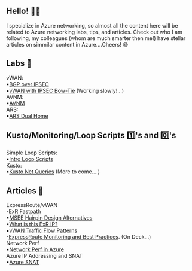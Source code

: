 ## Hello! 👨‍💻
I specialize in Azure networking, so almost all the content here will be related to Azure networking labs, tips, and articles. Check out who I am following, my colleagues (whom are much smarter then me!) have stellar articles on simmilar content in Azure....Cheers! 😎

## Labs 🥼
vWAN:
<Br>
▪[BGP over IPSEC](https://github.com/adtork/Lab-Virtual-Wan-Custom-Routing-BGP-over-IPSEC)
<br>
▪[vWAN with IPSEC Bow-Tie](https://github.com/adtork/vWAN-Dual-Hubs-with-ExR-Bow-Tie) (Working slowly!...)
<br>
AVNM:
<br>
▪[AVNM](https://github.com/adtork/Lab-Azure-Virtual-Network-Manager)
<br>
ARS:
<br>
▪[ARS Dual Home](https://github.com/adtork/Azure-Route-Server-Dual-Home)

## Kusto/Monitoring/Loop Scripts 1️⃣'s and 0️⃣'s
Simple Loop Scripts:
<br>
▪[Intro Loop Scripts](https://github.com/adtork/Simple-Loop-Scripts/blob/main/README.md)
<br>
Kusto:
<br>
▪[Kusto Net Queries](https://github.com/adtork/ARG-Kusto-Queries/blob/main/README.md) (More to come....)


## Articles 📖
ExpressRoute/vWAN 
<br>
-[ExR Fastpath](https://github.com/adtork/ExpressRoute-Fastpath)
<br>
▪[MSEE Hairpin Design Alternatives](https://github.com/adtork/MSEE-Hairpin-Design-Considerations/blob/main/README.md)
<br>
▪[What is this ExR IP?](https://github.com/adtork/ExpressRoute--What-is-this-IP-/blob/main/README.md)
<br>
▪[vWAN Traffic Flow Patterns](https://github.com/adtork/vWAN-Traffic-Flow-Scenarios/blob/main/README.md)
<br>
-[ExpressRoute Monitoring and Best Practices](https://github.com/adtork/ExpressRoute-Monitoring/blob/main/README.md). (On Deck...)
<br>
Network Perf 
<br>
▪[Network Perf in Azure](https://github.com/adtork/Azure-Networking-Performance)
<br>
Azure IP Addressing and SNAT 
<br>
▪[Azure SNAT](https://github.com/adtork/Azure-IP-Addressing-and-SNAT/blob/main/README.md)


<!--
**adtork/adtork** is a ✨ _special_ ✨ repository because its `README.md` (this file) appears on your GitHub profile.

Here are some ideas to get you started:

- 🔭 I’m currently working on ...
- 🌱 I’m currently learning ...
- 👯 I’m looking to collaborate on ...
- 🤔 I’m looking for help with ...
- 💬 Ask me about ...
- 📫 How to reach me: ...
- 😄 Pronouns: ...
- ⚡ Fun fact: ...
-->
